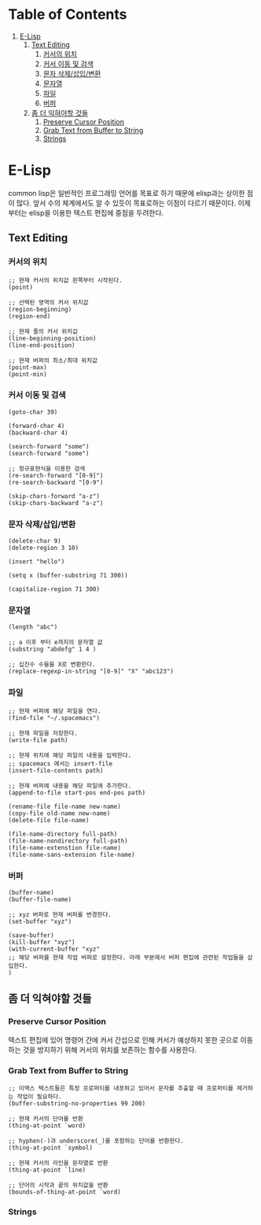 
# Table of Contents

1.  [E-Lisp](#orgf39dd18)
    1.  [Text Editing](#orgc9fbb96)
        1.  [커서의 위치](#orge141a5f)
        2.  [커서 이동 및 검색](#org88ce7b9)
        3.  [문자 삭제/삽입/변환](#org7a918f7)
        4.  [문자열](#orgc4b0cc3)
        5.  [파일](#orgd8ddaad)
        6.  [버퍼](#org6c744da)
    2.  [좀 더 익혀야할 것들](#org8a51b6c)
        1.  [Preserve Cursor Position](#orga1e4cda)
        2.  [Grab Text from Buffer to String](#org473c005)
        3.  [Strings](#orgd47cd9d)


<a id="orgf39dd18"></a>

# E-Lisp

common lisp은 일반적인 프로그래밍 언어를 목표로 하기 때문에 elisp과는 상이한 점이 많다.
앞서 수의 체계에서도 알 수 있듯이 목표로하는 이점이 다르기 때문이다. 이제 부터는 elisp을 이용한 텍스트 편집에 중점을 두려한다.


<a id="orgc9fbb96"></a>

## Text Editing


<a id="orge141a5f"></a>

### 커서의 위치

    ;; 현재 커서의 위치값 왼쪽부터 시작된다.
    (point)
    
    ;; 선택된 영역의 커서 위치값
    (region-beginning)
    (region-end)
    
    ;; 현재 줄의 커서 위치값 
    (line-beginning-position)
    (line-end-position)
    
    ;; 현재 버퍼의 최소/최대 위치값
    (point-max)
    (point-min)


<a id="org88ce7b9"></a>

### 커서 이동 및 검색

    (goto-char 39)
    
    (forward-char 4)
    (backward-char 4)
    
    (search-forward "some")
    (search-forward "some")
    
    ;; 정규표현식을 이용한 검색
    (re-search-forward "[0-9]")
    (re-search-backward "[0-9")
    
    (skip-chars-forward "a-z")
    (skip-chars-backward "a-z")


<a id="org7a918f7"></a>

### 문자 삭제/삽입/변환

    (delete-char 9)
    (delete-region 3 10)
    
    (insert "hello")
    
    (setq x (buffer-substring 71 300))
    
    (capitalize-region 71 300)


<a id="orgc4b0cc3"></a>

### 문자열

    (length "abc")
    
    ;; a 이후 부터 e까지의 문자열 값
    (substring "abdefg" 1 4 )
    
    ;; 십진수 수들을 X로 변환한다.
    (replace-regexp-in-string "[0-9]" "X" "abc123")


<a id="orgd8ddaad"></a>

### 파일

    ;; 현재 버퍼에 해당 파일을 연다.
    (find-file "~/.spacemacs")
    
    ;; 현재 파일을 저장한다.
    (write-file path)
    
    ;; 현재 위치에 해당 파일의 내용을 입력한다. 
    ;; spacemacs 에서는 insert-file
    (insert-file-contents path)
    
    ;; 현재 버퍼에 내용을 해당 파일에 추가한다.
    (append-to-file start-pos end-pos path)
    
    (rename-file file-name new-name)
    (copy-file old-name new-name)
    (delete-file file-name)
    
    (file-name-directory full-path)
    (file-name-nondirectory full-path)
    (file-name-extenstion file-name)
    (file-name-sans-extension file-name)


<a id="org6c744da"></a>

### 버퍼

    (buffer-name)
    (buffer-file-name)
    
    ;; xyz 버퍼로 현재 버퍼를 변경한다.
    (set-buffer "xyz")
    
    (save-buffer)
    (kill-buffer "xyz")
    (with-current-buffer "xyz"
    ;; 해당 버퍼를 현재 작업 버퍼로 설정한다. 아래 부분에서 버퍼 편집에 관련된 작업들을 삽입한다.
    )


<a id="org8a51b6c"></a>

## 좀 더 익혀야할 것들


<a id="orga1e4cda"></a>

### Preserve Cursor Position

텍스트 편집에 있어 명령어 간에 커서 간섭으로 인해 커서가 예상하지 못한 곳으로 이동하는 것을 방지하기 위해
커서의 위치를 보존하는 함수를 사용한다.


<a id="org473c005"></a>

### Grab Text from Buffer to String

    ;; 이맥스 텍스트들은 특정 프로퍼티를 내포하고 있어서 문자를 추출할 때 프로퍼티를 제거하는 작업이 필요하다.
    (buffer-substring-no-properties 99 200)
    
    ;; 현재 커서의 단어를 반환
    (thing-at-point `word)
    
    ;; hyphen(-)과 underscore(_)를 포함하는 단어를 반환한다.
    (thing-at-point `symbol)
    
    ;; 현재 커서의 라인을 문자열로 반환
    (thing-at-point `line)
    
    ;; 단어의 시작과 끝의 위치값을 반환 
    (bounds-of-thing-at-point `word)


<a id="orgd47cd9d"></a>

### Strings

